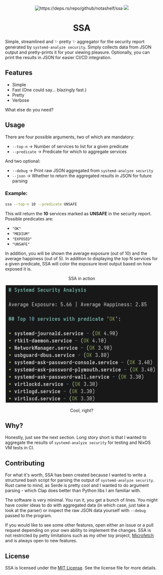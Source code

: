 <div align="center">
    <img src="https://deps.rs/repo/github/notashelf/ssa/status.svg" alt="https://deps.rs/repo/github/notashelf/ssa">
    <img src="https://img.shields.io/github/stars/notashelf/ssa?label=stars&color=DEA584">
    <h1>SSA</h1>
    <p align="left">
    Simple, streamlined and ✨ pretty ✨  aggregator for the security report
    generated by <code>systemd-analyze security</code>. Simply collects data
    from JSON output and pretty-prints it for your viewing pleasure.
    Optionally, you can print the results in JSON for easier CI/CD integration.
    </p>
</div>

## Features

- Simple
- Fast (One could say... blazingly fast.)
- Pretty
- Verbose

What else do you need?

## Usage

There are four possible arguments, two of which are mandatory:

- `--top-n` -> Number of services to list for a given predicate
- `--predicate` -> Predicate for which to aggregate services

And two optional:

- `--debug` -> Print raw JSON aggregated from `systemd-analyze security`
- `--json` -> Whether to return the aggregated results in JSON for future
  parsing

### Example:

```bash
ssa --top-n 10 --predicate UNSAFE
```

This will return the **10** services marked as **UNSAFE** in the security
report. Possible predicates are:

- `"OK"`
- `"MEDIUM"`
- `"EXPOSED"`
- `"UNSAFE"`

In addition, you will be shown the average exposure (out of 10) and the average
happiness (out of 5). In addition to displaying the top N services for a given
predicate, SSA will color the exposure level output based on how exposed it is.

<div align="center">
    <p>SSA in action</p>
    <img alt="latest demo" src=".github/assets/demo.png" width="500px">
    <p>Cool, right?</p>
</div>

## Why?

Honestly, just see the next section. Long story short is that I wanted to
aggregate the results of `systemd-analyze security` for testing and NixOS VM
tests in CI.

## Contributing

[Microfetch]: https://github.com/notashelf/microfetch

For what it's worth, SSA has been created because I wanted to write a structured
bash script for parsing the output of `systemd-analyze security`. Rust came to
mind, as Serde is pretty cool and I wanted to do argument parsing - which Clap
does better than Python libs I am familiar with.

The software is very minimal. You run it, you get a bunch of lines. You might
have cooler ideas to do with aggregated data (in which case, just take a look at
the parser) or inspect the raw JSON data yourself with `--debug` passed to the
program.

If you would like to see some other features, open either an issue or a pull
request depending on your own ability to implement the changes. SSA is not
restricted by petty limitations such as my other toy project, [Microfetch] and
is always open to new features.

## License

SSA is licensed under the [MIT License](LICENSE). See the license file for more
details.
